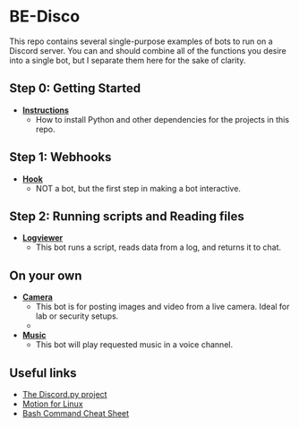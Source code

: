 # BE-Disco
This repo contains several single-purpose examples of bots to run on a Discord server. You can and should combine all of the functions you desire into a single bot, but I separate them here for the sake of clarity.

## Step 0: Getting Started
- **[Instructions](/instructions)**
  - How to install Python and other dependencies for the projects in this repo. 

## Step 1: Webhooks
- **[Hook](/hook)**
  - NOT a bot, but the first step in making a bot interactive. 
 
## Step 2: Running scripts and Reading files
 - **[Logviewer](/logviewer)** 
   - This bot runs a script, reads data from a log, and returns it to chat.

## On your own
- **[Camera](/camera)** 
  - This bot is for posting images and video from a live camera. Ideal for lab or security setups.
  - 
- **[Music](/music)** 
  - This bot will play requested music in a voice channel.

<!--
- **pir**
  - utilizes a cheap PIR sensor and a raspberry pi to detect motion and updates bot status accordingly
- **reactor** 
  - this bot will assign roles in a discord channel based on your reactions
- **steamer** 
  - this bot queries live stats from a specified steam game server and shows player count in status
- **the_kitchen_skink**
  -  most of the above foolishly combined into a single bot
-->


## Useful links
- [The Discord.py project](https://discordpy.readthedocs.io/en/stable/)
- [Motion for Linux](https://motion-project.github.io/)
- [Bash Command Cheat Sheet](https://www.educative.io/blog/bash-shell-command-cheat-sheet)
